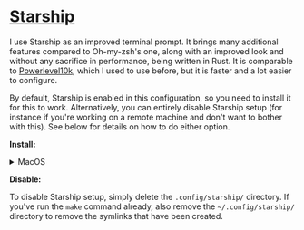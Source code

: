 # [Starship](https://starship.rs/)

I use Starship as an improved terminal prompt. It brings many additional features compared to
Oh-my-zsh's one, along with an improved look and without any sacrifice in performance, being written
in Rust. It is comparable to [Powerlevel10k](https://github.com/romkatv/powerlevel10k), which I used
to use before, but it is faster and a lot easier to configure.

By default, Starship is enabled in this configuration, so you need to install it for this to work.
Alternatively, you can entirely disable Starship setup (for instance if you're working on a remote
machine and don't want to bother with this). See below for details on how to do either option.

**Install:**

<details>
<summary>MacOS</summary>

```shell
brew install starship
```

</details>

**Disable:**

To disable Starship setup, simply delete the `.config/starship/` directory. If you've run the `make`
command already, also remove the `~/.config/starship/` directory to remove the symlinks that have
been created.
